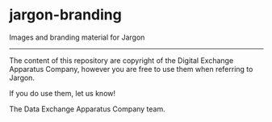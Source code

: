 # jargon-branding
Images and branding material for Jargon

---

The content of this repository are copyright of the Digital Exchange Apparatus Company, however you are free to use them when referring to Jargon.

If you do use them, let us know!

The Data Exchange Apparatus Company team.
